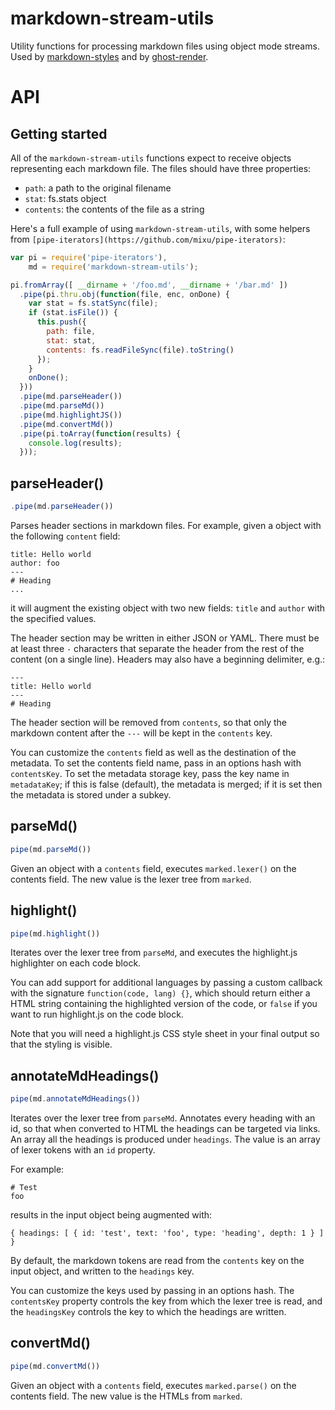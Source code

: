 # markdown-stream-utils

Utility functions for processing markdown files using object mode streams. Used by [markdown-styles](https://github.com/mixu/markdown-styles) and by [ghost-render](https://github.com/mixu/ghost-render).

# API

## Getting started

All of the `markdown-stream-utils` functions expect to receive objects representing each markdown file. The files should have three properties:

- `path`: a path to the original filename
- `stat`: fs.stats object
- `contents`: the contents of the file as a string

Here's a full example of using `markdown-stream-utils`, with some helpers from `[pipe-iterators](https://github.com/mixu/pipe-iterators)`:


```js
var pi = require('pipe-iterators'),
    md = require('markdown-stream-utils');

pi.fromArray([ __dirname + '/foo.md', __dirname + '/bar.md' ])
  .pipe(pi.thru.obj(function(file, enc, onDone) {
    var stat = fs.statSync(file);
    if (stat.isFile()) {
      this.push({
        path: file,
        stat: stat,
        contents: fs.readFileSync(file).toString()
      });
    }
    onDone();
  }))
  .pipe(md.parseHeader())
  .pipe(md.parseMd())
  .pipe(md.highlightJS())
  .pipe(md.convertMd())
  .pipe(pi.toArray(function(results) {
    console.log(results);
  }));
```

## parseHeader()

```js
.pipe(md.parseHeader())
```

Parses header sections in markdown files. For example, given a object with the following `content` field:

```
title: Hello world
author: foo
---
# Heading
...
```

it will augment the existing object with two new fields: `title` and `author` with the specified values.

The header section may be written in either JSON or YAML. There must be at least three `-` characters that separate the header from the rest of the content (on a single line). Headers may also have a beginning delimiter, e.g.:

```
---
title: Hello world
---
# Heading
```

The header section will be removed from `contents`, so that only the markdown content after the `---` will be kept in the `contents` key.

You can customize the `contents` field as well as the destination of the metadata. To set the contents field name, pass in an options hash with `contentsKey`. To set the metadata storage key, pass the key name in `metadataKey`; if this is false (default), the metadata is merged; if it is set then the metadata is stored under a subkey.

## parseMd()

```js
pipe(md.parseMd())
```

Given an object with a `contents` field, executes `marked.lexer()` on the contents field. The new value is the lexer tree from `marked`.

## highlight()

```js
pipe(md.highlight())
```

Iterates over the lexer tree from `parseMd`, and executes the highlight.js highlighter on each code block.

You can add support for additional languages by passing a custom callback with the signature `function(code, lang) {}`, which should return either a HTML string containing the highlighted version of the code, or `false` if you want to run highlight.js on the code block.

Note that you will need a highlight.js CSS style sheet in your final output so that the styling is visible.

## annotateMdHeadings()

```js
pipe(md.annotateMdHeadings())
```

Iterates over the lexer tree from `parseMd`. Annotates every heading with an id, so that when converted to HTML the headings can be targeted via links. An array all the headings is produced under `headings`. The value is an array of lexer tokens with an `id` property.

For example:

```
# Test
foo
```

results in the input object being augmented with:

```
{ headings: [ { id: 'test', text: 'foo', type: 'heading', depth: 1 } ] }
```

By default, the markdown tokens are read from the `contents` key on the input object, and written to the `headings` key.

You can customize the keys used by passing in an options hash. The `contentsKey` property controls the key from which the lexer tree is read, and the `headingsKey` controls the key to which the headings are written.

## convertMd()

```js
pipe(md.convertMd())
```

Given an object with a `contents` field, executes `marked.parse()` on the contents field. The new value is the HTMLs from `marked`.


